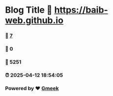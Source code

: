 # Blog Title :link: https://baib-web.github.io 
### :page_facing_up: [7](https://baib-web.github.io/tag.html) 
### :speech_balloon: 0 
### :hibiscus: 5251 
### :alarm_clock: 2025-04-12 18:54:05 
### Powered by :heart: [Gmeek](https://github.com/Meekdai/Gmeek)
